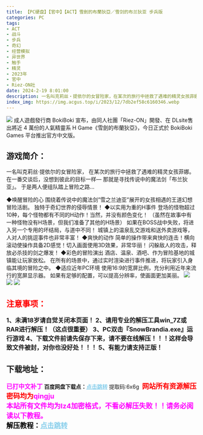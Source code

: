 ```yaml
---
title: 【PC硬盘】【官中】【ACT】雪劍的布蘭狄亞／雪剑的布兰狄亚 步兵版
categories: PC
tags:
- ACT
- 战斗
- 步兵
- 奇幻
- 经营模拟
- 异世界
- 触手
- 精灵
- 2023年
- 官中
- Riez-ON社
date: 2024-2-19 8:01:00
description: 一名叫克莉丝‧提依尔的女冒险家，在某次的旅行中拯救了遇难的精灵女孩菲娜。在一番交谈后，没想到彼此的目标一样—那就是寻找传说中的魔法剑「布兰狄亚」。于是两人便组队踏上冒险之路…
index_img: https://img.acgus.top/i/2023/12/7db2ef58c6160346.webp
---
```

![](https://img.acgus.top/i/2023/12/7db2ef58c6160346.webp)
成人遊戲發行商 BokiBoki 宣布，由同人社團「Riez-ON」開發、在 DLsite售出將近 4 萬份的人氣精靈系 H Game《雪劍的布蘭狄亞》，今日正式於 BokiBoki Games 平台推出官方中文版。

## 游戏简介：
一名叫克莉丝‧提依尔的女冒险家，
在某次的旅行中拯救了遇难的精灵女孩菲娜。
在一番交谈后，没想到彼此的目标一样—
那就是寻找传说中的魔法剑「布兰狄亚」。
于是两人便组队踏上冒险之路…

◆唤醒冒险的心
围绕着传说中的魔法剑”雪之兰迪亚”展开的女孩相遇的王道幻想冒险活剧。
独特于奇幻世界的侵辱情景！
◆以实用为重的H事件
登场的怪物超过10种，每个怪物都有不同的H动作！当然，并没有颜色变化！
（虽然在故事中有一种怪物没有H场景，但我们准备了其他的H场景）
如果在BOSS战中失败，将进入另一个专用的坏结局，与道中不同！
城镇上的温泉乱交游戏和送外卖游戏等，人对人的挑逗事件也非常丰富！
◆爽快的动作
简单的操作带来爽快的连击！横向滚动使操作具备2D感觉！切入画面使用3D效果，非常华丽！
闪躲敌人的攻击，释放必杀技的剑之爆发！
◆彩色的冒险演出
酒店、温泉、酒吧、作为冒险基地的城镇能让玩家放松。
在所有的场景中，通过实时渲染进行事件推进，将玩家引入身临其境的冒险之中。
◆适应近年PC环境
使用16:9的宽屏比例，充分利用近年来流行的宽屏显示器。
如果有足够的配置，可以提高分辨率，使画面更加美丽。
![](https://img.acgus.top/i/2023/12/758aa7899e160355.webp)
![](https://img.acgus.top/i/2023/12/59c5a1fef2160351.webp)
![](https://img.acgus.top/i/2023/12/c12895162d160349.webp)




## <font color=#FF0000 >注意事项：</font>
<font size=3><b>1、未满18岁请自觉关闭本页面！
2、请用专业的解压工具win_7Z或RAR进行解压！（这点很重要）
3、PC双击『SnowBrandia.exe』运行游戏
4、下载文件前请先保存下来，请不要在线解压！！！这样会导致文件被封，对你也没好处！！！
5、有能力请支持正版！</b></font>

## 下载地址：
<font color=#FF00FF size=3><b>已打中文补丁</b></font>
<b>百度网盘下载点：</b><a href="https://pan.baidu.com/s/1l3-2r-jpOqi6TR4inrk2dA?pwd=6x6g" style="color: #87CEEB;"><b>点击跳转</b></a> 提取码:6x6g
<a style="padding: 0" href="https://post.qingju.org/AD/"><img style="max-width:100%" src="https://img.acgus.top/i/2024/07/478f689b8021d8d499ab43d21acf137a.gif" alt=""></a>
<b><font color=#FF0000 size=4>网站所有资源解压密码均为</b></font><b><font color=#FF00FF size=4>qingju</font><font color=#FF0000 ></font></b><br><b><font color=#FF00FF size=4>本站所有文件均为lz4加密格式，不看必解压失败！！请务必阅读以下教程。</b></font><br><b><font color=#000 size=4>解压教程：</b><a href="https://post.qingju.org/tutorial/000/" style="color: #87CEEB;"><b>点击跳转</b></a>